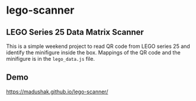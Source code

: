 # lego-scanner
## LEGO Series 25 Data Matrix Scanner

This is a simple weekend project to read QR code from LEGO series 25 and identify the minifigure inside the box. Mappings of the QR code and the minifigure is in the `lego_data.js` file.


## Demo

https://madushak.github.io/lego-scanner/
